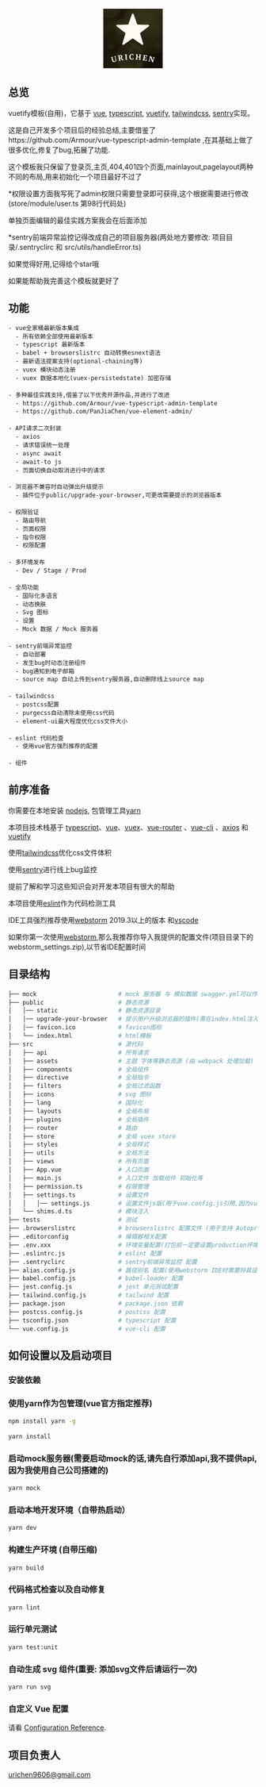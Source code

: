 
<p align="center">
  <img width="120" src="src/assets/common/logo.png">
</p>

## 总览

vuetify模板(自用)，它基于 [vue](https://github.com/vuejs/vue), [typescript](https://www.typescriptlang.org/), [vuetify](https://github.com/vuetifyjs/vuetify), [tailwindcss](https://www.tailwindcss.cn/), [sentry](https://docs.sentry.io/)实现。

这是自己开发多个项目后的经验总结,主要借鉴了https://github.com/Armour/vue-typescript-admin-template ,在其基础上做了很多优化,修复了bug,拓展了功能.

这个模板我只保留了登录页,主页,404,401四个页面,mainlayout,pagelayout两种不同的布局,用来初始化一个项目最好不过了

*权限设置方面我写死了admin权限只需要登录即可获得,这个根据需要进行修改(store/module/user.ts 第98行代码处)

单独页面编辑的最佳实践方案我会在后面添加

*sentry前端异常监控记得改成自己的项目服务器(两处地方要修改: 项目目录/.sentryclirc 和 src/utils/handleError.ts)

如果觉得好用,记得给个star哦

如果能帮助我完善这个模板就更好了

## 功能

```txt
- vue全家桶最新版本集成
  - 所有依赖全部使用最新版本
  - typescript 最新版本
  - babel + browserslistrc 自动转换esnext语法
  - 最新语法提案支持(optional-chaining等)
  - vuex 模块动态注册
  - vuex 数据本地化(vuex-persistedstate) 加密存储
  
- 多种最佳实践支持,借鉴了以下优秀开源作品,并进行了改进
  - https://github.com/Armour/vue-typescript-admin-template
  - https://github.com/PanJiaChen/vue-element-admin/

- API请求二次封装
  - axios
  - 请求错误统一处理
  - async await
  - await-to js
  - 页面切换自动取消进行中的请求
  
- 浏览器不兼容时自动弹出升级提示
  - 插件位于public/upgrade-your-browser,可更改需要提示的浏览器版本

- 权限验证
  - 路由导航
  - 页面权限
  - 指令权限
  - 权限配置

- 多环境发布
  - Dev / Stage / Prod

- 全局功能
  - 国际化多语言
  - 动态换肤
  - Svg 图标
  - 设置
  - Mock 数据 / Mock 服务器
  
- sentry前端异常监控
  - 自动部署
  - 发生bug时动态注册组件
  - bug通知到电子邮箱
  - source map 自动上传到sentry服务器,自动删除线上source map
  
- tailwindcss
  - postcss配置
  - purgecss自动清除未使用css代码
  - element-ui最大程度优化css文件大小
  
- eslint 代码检查
  - 使用vue官方强烈推荐的配置

- 组件

```

## 前序准备

你需要在本地安装 [nodejs](http://nodejs.org/), 包管理工具[yarn](https://www.yarnpkg.com/lang/en/)

本项目技术栈基于 [typescript](https://www.typescriptlang.org/)、[vue](https://cn.vuejs.org/index.html)、[vuex](https://vuex.vuejs.org/zh-cn/)、[vue-router](https://router.vuejs.org/zh-cn/) 、[vue-cli](https://github.com/vuejs/vue-cli) 、[axios](https://github.com/axios/axios) 和 [vuetify](https://github.com/vuetifyjs/vuetify)

使用[tailwindcss](https://www.tailwindcss.cn/)优化css文件体积

使用[sentry](https://docs.sentry.io/)进行线上bug监控

提前了解和学习这些知识会对开发本项目有很大的帮助

本项目使用[eslint](https://eslint.bootcss.com/)作为代码检测工具

IDE工具强烈推荐使用[webstorm](https://www.jetbrains.com/webstorm/) 2019.3以上的版本 和[vscode](https://code.visualstudio.com/)

如果你第一次使用[webstorm](https://www.jetbrains.com/webstorm/),那么我推荐你导入我提供的配置文件(项目目录下的webstorm_settings.zip),以节省IDE配置时间

## 目录结构

```bash
├── mock                       # mock 服务器 与 模拟数据 swagger.yml可以作为api文档查看
├── public                     # 静态资源
│   │── static                 # 静态资源目录
│   │── upgrade-your-browser   # 提示用户升级浏览器的插件(需在index.html注入)
│   │── favicon.ico            # favicon图标
│   └── index.html             # html模板
├── src                        # 源代码
│   ├── api                    # 所有请求
│   ├── assets                 # 主题 字体等静态资源 (由 webpack 处理加载)
│   ├── components             # 全局组件
│   ├── directive              # 全局指令
│   ├── filters                # 全局过滤函数
│   ├── icons                  # svg 图标
│   ├── lang                   # 国际化
│   ├── layouts                # 全局布局
│   ├── plugins                # 全局插件
│   ├── router                 # 路由
│   ├── store                  # 全局 vuex store
│   ├── styles                 # 全局样式
│   ├── utils                  # 全局方法
│   ├── views                  # 所有页面
│   ├── App.vue                # 入口页面
│   ├── main.js                # 入口文件 加载组件 初始化等
│   ├── permission.ts          # 权限管理
│   ├── settings.ts            # 设置文件
│   │   │── settings.js        # 设置文件js版(用于vue.config.js引用,因为vue.config.js暂时不支持ts)
│   └── shims.d.ts             # 模块注入
├── tests                      # 测试
├── .browserslistrc            # browserslistrc 配置文件 (用于支持 Autoprefixer)
├── .editorconfig              # 编辑器相关配置
├── .env.xxx                   # 环境变量配置(打包前一定要设置production环境API地址)
├── .eslintrc.js               # eslint 配置
├── .sentryclirc               # sentry前端异常监控 配置
├── alias.config.js            # 路径别名 配置(使用webstorm IDE时需要将其设置为webpack配置文件才能正确解析路径别名)
├── babel.config.js            # babel-loader 配置
├── jest.config.js             # jest 单元测试配置
├── tailwind.config.js         # tailwind 配置
├── package.json               # package.json 依赖
├── postcss.config.js          # postcss 配置
├── tsconfig.json              # typescript 配置
└── vue.config.js              # vue-cli 配置
```

## 如何设置以及启动项目

### 安装依赖

### 使用yarn作为包管理(vue官方指定推荐)
```bash
npm install yarn -g
```

```bash
yarn install
```

### 启动mock服务器(需要启动mock的话,请先自行添加api,我不提供api,因为我使用自己公司搭建的)
```bash
yarn mock
```

### 启动本地开发环境（自带热启动）

```bash
yarn dev
```

### 构建生产环境 (自带压缩)

```bash
yarn build
```

### 代码格式检查以及自动修复

```bash
yarn lint
```

### 运行单元测试

```bash
yarn test:unit
```

### 自动生成 svg 组件(重要: 添加svg文件后请运行一次)

```bash
yarn run svg
```

### 自定义 Vue 配置

请看 [Configuration Reference](https://cli.vuejs.org/config/).

## 项目负责人
urichen9606@gmail.com
